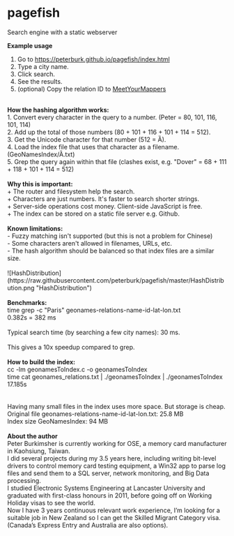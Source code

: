 # pagefish
Search engine with a static webserver<br/>

<b>Example usage</b><br/>
1. Go to <a href="https://peterburk.github.io/pagefish/index.html" target=_blank>https://peterburk.github.io/pagefish/index.html</a><br/>
2. Type a city name. <br/>
3. Click search. <br/>
4. See the results. <br/>
5. (optional) Copy the relation ID to <a href="https://mym.rtijn.org" target=_blank>MeetYourMappers</a><br/>
<br/>
<b>How the hashing algorithm works:</b><br/>
1. Convert every character in the query to a number. (Peter = 80, 101, 116, 101, 114) <br/>
2. Add up the total of those numbers (80 + 101 + 116 + 101 + 114 = 512).  <br/>
3. Get the Unicode character for that number (512 = Ȁ).  <br/>
4. Load the index file that uses that character as a filename. (GeoNamesIndex/Ȁ.txt) <br/>
5. Grep the query again within that file (clashes exist, e.g. "Dover" = 68 + 111 + 118 + 101 + 114 = 512) <br/>
<br/>
<b>Why this is important:</b><br/>
+ The router and filesystem help the search. <br/>
+ Characters are just numbers. It's faster to search shorter strings. <br/>
+ Server-side operations cost money. Client-side JavaScript is free. <br/>
+ The index can be stored on a static file server e.g. Github. <br/>
<br/>
<b>Known limitations:</b><br/>
- Fuzzy matching isn't supported (but this is not a problem for Chinese)<br/>
- Some characters aren't allowed in filenames, URLs, etc. <br/>
- The hash algorithm should be balanced so that index files are a similar size. <br/>
<br/>
![HashDistribution](https://raw.githubusercontent.com/peterburk/pagefish/master/HashDistribution.png "HashDistribution")
<br/>
<br/>
<b>Benchmarks:</b><br/>
time grep -c "Paris" geonames-relations-name-id-lat-lon.txt <br/>
0.382s = 382 ms<br/>
<br/>
Typical search time (by searching a few city names): 30 ms. <br/>
<br/>
This gives a 10x speedup compared to grep. <br/>
<br/>
<b>How to build the index:</b><br/>
cc -lm geonamesToIndex.c -o geonamesToIndex <br/>
time cat geonames_relations.txt | ./geonamesToIndex | ./geonamesToIndex <br/>
17.185s<br/>
<br/>
<br/>
Having many small files in the index uses more space. But storage is cheap. <br/>
Original file geonames-relations-name-id-lat-lon.txt: 25.8 MB<br/>
Index size GeoNamesIndex: 94 MB<br/>
<br/>
<b>About the author</b><br/>
Peter Burkimsher is currently working for OSE, a memory card manufacturer in Kaohsiung, Taiwan. <br/>
I did several projects during my 3.5 years here, including writing bit-level drivers to control memory card testing equipment, a Win32 app to parse log files and send them to a SQL server, network monitoring, and Big Data processing. <br/>
I studied Electronic Systems Engineering at Lancaster University and graduated with first-class honours in 2011, before going off on Working Holiday visas to see the world. <br/>
Now I have 3 years continuous relevant work experience, I’m looking for a suitable job in New Zealand so I can get the Skilled Migrant Category visa. <br/>
(Canada’s Express Entry and Australia are also options).<br/>
<br/>